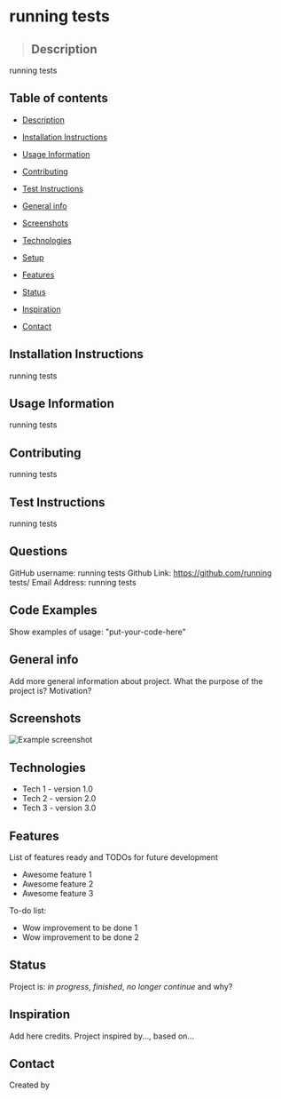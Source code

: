 # running tests
>   ## Description
 running tests

## Table of contents
* [Description](#Description)
* [Installation Instructions](#Installation-Instructions)
* [Usage Information](#Usage-Information)
* [Contributing](#Contributing)
* [Test Instructions](#Test-Instructions)

* [General info](#general-info)
* [Screenshots](#screenshots)
* [Technologies](#technologies)
* [Setup](#setup)
* [Features](#features)
* [Status](#status)
* [Inspiration](#inspiration)
* [Contact](#contact)


## Installation Instructions
running tests

## Usage Information
running tests

## Contributing
running tests

## Test Instructions
running tests

## Questions

GitHub username: running tests
Github Link: https://github.com/running tests/
Email Address: running tests

## Code Examples
Show examples of usage:
"put-your-code-here"

## General info
Add more general information about project. What the purpose of the project is? Motivation?

## Screenshots
![Example screenshot](./img/screenshot.png)

## Technologies
* Tech 1 - version 1.0
* Tech 2 - version 2.0
* Tech 3 - version 3.0

## Features
List of features ready and TODOs for future development
* Awesome feature 1
* Awesome feature 2
* Awesome feature 3

To-do list:
* Wow improvement to be done 1
* Wow improvement to be done 2

## Status
Project is: _in progress_, _finished_, _no longer continue_ and why?

## Inspiration
Add here credits. Project inspired by..., based on...

## Contact
Created by
